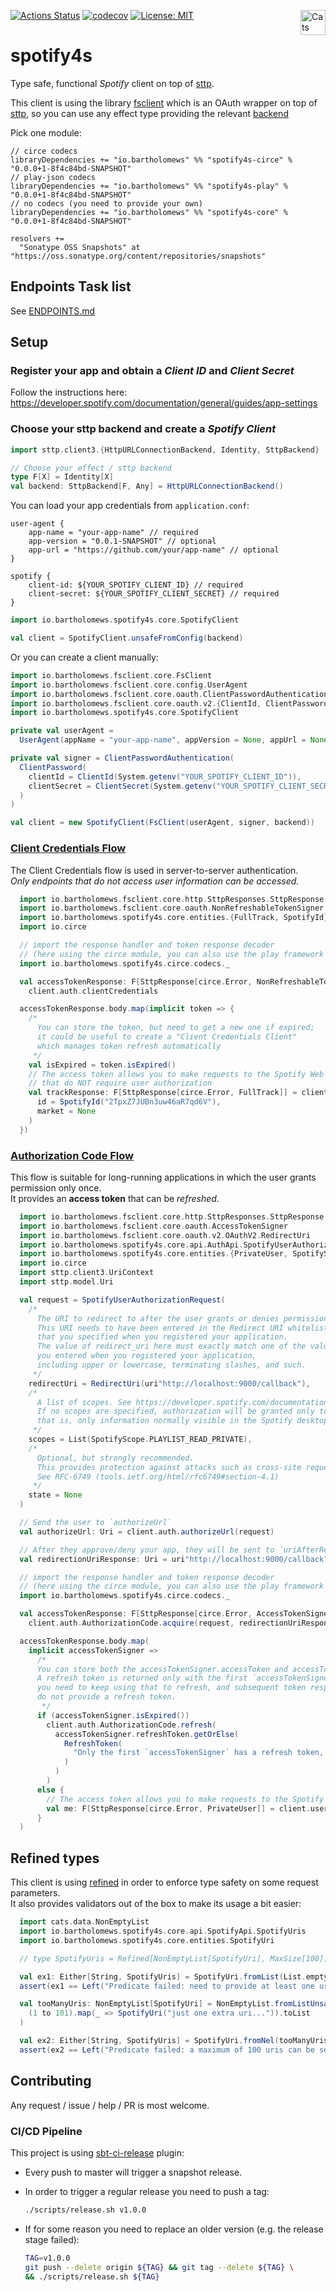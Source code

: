 [![Actions Status](https://github.com/bartholomews/spotify4s/workflows/build/badge.svg)](https://github.com/bartholomews/spotify4s/actions)
[![codecov](https://codecov.io/gh/bartholomews/spotify4s/branch/master/graph/badge.svg)](https://codecov.io/gh/bartholomews/spotify4s)
[![License: MIT](https://img.shields.io/badge/License-MIT-blue.svg)](https://github.com/bartholomews/spotify4s/blob/master/LICENSE)
<a href="https://typelevel.org/cats/"><img src="https://typelevel.org/cats/img/cats-badge.svg" height="40px" align="right" alt="Cats friendly" /></a>

# spotify4s
Type safe, functional *Spotify* client on top of [sttp](https://sttp.softwaremill.com/en/stable).

This client is using the library [fsclient](https://github.com/bartholomews/fsclient)
which is an OAuth wrapper on top of [sttp](https://sttp.softwaremill.com/en/stable),
so you can use any effect type providing the relevant [backend](https://sttp.softwaremill.com/en/stable/backends/summary.html)

Pick one module:

```
// circe codecs
libraryDependencies += "io.bartholomews" %% "spotify4s-circe" % "0.0.0+1-8f4c84bd-SNAPSHOT"
// play-json codecs
libraryDependencies += "io.bartholomews" %% "spotify4s-play" % "0.0.0+1-8f4c84bd-SNAPSHOT"
// no codecs (you need to provide your own)
libraryDependencies += "io.bartholomews" %% "spotify4s-core" % "0.0.0+1-8f4c84bd-SNAPSHOT"

resolvers +=
  "Sonatype OSS Snapshots" at "https://oss.sonatype.org/content/repositories/snapshots"
```

## Endpoints Task list

See [ENDPOINTS.md](https://github.com/bartholomews/spotify4s/blob/master/ENDPOINTS.md)

## Setup

### Register your app and obtain a *Client ID* and *Client Secret*

Follow the instructions here: https://developer.spotify.com/documentation/general/guides/app-settings

### Choose your sttp backend and create a *Spotify Client*

```scala
import sttp.client3.{HttpURLConnectionBackend, Identity, SttpBackend}

// Choose your effect / sttp backend
type F[X] = Identity[X]
val backend: SttpBackend[F, Any] = HttpURLConnectionBackend()
```

You can load your app credentials from `application.conf`:

```
user-agent {
    app-name = "your-app-name" // required
    app-version = "0.0.1-SNAPSHOT" // optional
    app-url = "https://github.com/your/app-name" // optional
}

spotify {
    client-id: ${YOUR_SPOTIFY_CLIENT_ID} // required
    client-secret: ${YOUR_SPOTIFY_CLIENT_SECRET} // required
}
```

```scala
import io.bartholomews.spotify4s.core.SpotifyClient

val client = SpotifyClient.unsafeFromConfig(backend)
```

Or you can create a client manually:

```scala
import io.bartholomews.fsclient.core.FsClient
import io.bartholomews.fsclient.core.config.UserAgent
import io.bartholomews.fsclient.core.oauth.ClientPasswordAuthentication
import io.bartholomews.fsclient.core.oauth.v2.{ClientId, ClientPassword, ClientSecret}
import io.bartholomews.spotify4s.core.SpotifyClient

private val userAgent =
  UserAgent(appName = "your-app-name", appVersion = None, appUrl = None)

private val signer = ClientPasswordAuthentication(
  ClientPassword(
    clientId = ClientId(System.getenv("YOUR_SPOTIFY_CLIENT_ID")),
    clientSecret = ClientSecret(System.getenv("YOUR_SPOTIFY_CLIENT_SECRET"))
  )
)

val client = new SpotifyClient(FsClient(userAgent, signer, backend))
```

### [Client Credentials Flow](https://developer.spotify.com/documentation/general/guides/authorization-guide/#client-credentials-flow)

The Client Credentials flow is used in server-to-server authentication.  
*Only endpoints that do not access user information can be accessed.*

```scala
  import io.bartholomews.fsclient.core.http.SttpResponses.SttpResponse
  import io.bartholomews.fsclient.core.oauth.NonRefreshableTokenSigner
  import io.bartholomews.spotify4s.core.entities.{FullTrack, SpotifyId}
  import io.circe

  // import the response handler and token response decoder
  // (here using the circe module, you can also use the play framework or provide your own if using core module)
  import io.bartholomews.spotify4s.circe.codecs._

  val accessTokenResponse: F[SttpResponse[circe.Error, NonRefreshableTokenSigner]] =
    client.auth.clientCredentials

  accessTokenResponse.body.map(implicit token => {
    /*
      You can store the token, but need to get a new one if expired;
      it could be useful to create a "Client Credentials Client"
      which manages token refresh automatically
     */
    val isExpired = token.isExpired()
    // The access token allows you to make requests to the Spotify Web API endpoints
    // that do NOT require user authorization
    val trackResponse: F[SttpResponse[circe.Error, FullTrack]] = client.tracks.getTrack(
      id = SpotifyId("2TpxZ7JUBn3uw46aR7qd6V"),
      market = None
    )
  })
```

### [Authorization Code Flow](https://developer.spotify.com/documentation/general/guides/authorization-guide/#authorization-code-flow)

This flow is suitable for long-running applications in which the user grants permission only once.  
It provides an **access token** that can be *refreshed*.  

```scala
  import io.bartholomews.fsclient.core.http.SttpResponses.SttpResponse
  import io.bartholomews.fsclient.core.oauth.AccessTokenSigner
  import io.bartholomews.fsclient.core.oauth.v2.OAuthV2.RedirectUri
  import io.bartholomews.spotify4s.core.api.AuthApi.SpotifyUserAuthorizationRequest
  import io.bartholomews.spotify4s.core.entities.{PrivateUser, SpotifyScope}
  import io.circe
  import sttp.client3.UriContext
  import sttp.model.Uri

  val request = SpotifyUserAuthorizationRequest(
    /*
      The URI to redirect to after the user grants or denies permission.
      This URI needs to have been entered in the Redirect URI whitelist
      that you specified when you registered your application.
      The value of redirect_uri here must exactly match one of the values
      you entered when you registered your application,
      including upper or lowercase, terminating slashes, and such.
     */
    redirectUri = RedirectUri(uri"http://localhost:9000/callback"),
    /*
      A list of scopes. See https://developer.spotify.com/documentation/general/guides/authorization-guide/#list-of-scopes
      If no scopes are specified, authorization will be granted only to access publicly available information:
      that is, only information normally visible in the Spotify desktop, web, and mobile players.
     */
    scopes = List(SpotifyScope.PLAYLIST_READ_PRIVATE),
    /*
      Optional, but strongly recommended.
      This provides protection against attacks such as cross-site request forgery.
      See RFC-6749 (tools.ietf.org/html/rfc6749#section-4.1)
     */
    state = None
  )

  // Send the user to `authorizeUrl`
  val authorizeUrl: Uri = client.auth.authorizeUrl(request)

  // After they approve/deny your app, they will be sent to `uriAfterRedirect`, which should look something like:
  val redirectionUriResponse: Uri = uri"http://localhost:9000/callback?code=AQApD1DlOFSQ27NXtPeZTmTbWDe9j6HyqxJrOy"

  // import the response handler and token response decoder
  // (here using the circe module, you can also use the play framework or provide your own if using core module)
  import io.bartholomews.spotify4s.circe.codecs._

  val accessTokenResponse: F[SttpResponse[circe.Error, AccessTokenSigner]] =
    client.auth.AuthorizationCode.acquire(request, redirectionUriResponse)

  accessTokenResponse.body.map(
    implicit accessTokenSigner =>
      /*
      You can store both the accessTokenSigner.accessToken and accessTokenSigner.refreshToken.
      A refresh token is returned only with the first `accessTokenSigner` response,
      you need to keep using that to refresh, and subsequent token responses
      do not provide a refresh token.
       */
      if (accessTokenSigner.isExpired())
        client.auth.AuthorizationCode.refresh(
          accessTokenSigner.refreshToken.getOrElse(
            RefreshToken(
              "Only the first `accessTokenSigner` has a refresh token, I hope you still have that"
            )
          )
        )
      else {
        // The access token allows you to make requests to the Spotify Web API on behalf of a user:
        val me: F[SttpResponse[circe.Error, PrivateUser]] = client.users.me
      }
  )
```

## Refined types

This client is using [refined](https://github.com/fthomas/refined) in order to enforce type safety on some request parameters.   
It also provides validators out of the box to make its usage a bit easier:
```scala
  import cats.data.NonEmptyList
  import io.bartholomews.spotify4s.core.api.SpotifyApi.SpotifyUris
  import io.bartholomews.spotify4s.core.entities.SpotifyUri

  // type SpotifyUris = Refined[NonEmptyList[SpotifyUri], MaxSize[100]]

  val ex1: Either[String, SpotifyUris] = SpotifyUri.fromList(List.empty)
  assert(ex1 == Left("Predicate failed: need to provide at least one uri."))

  val tooManyUris: NonEmptyList[SpotifyUri] = NonEmptyList.fromListUnsafe(
    (1 to 101).map(_ => SpotifyUri("just one extra uri...")).toList
  )

  val ex2: Either[String, SpotifyUris] = SpotifyUri.fromNel(tooManyUris)
  assert(ex2 == Left("Predicate failed: a maximum of 100 uris can be set in one request."))
```

## Contributing

Any request / issue / help / PR is most welcome.

### CI/CD Pipeline

This project is using [sbt-ci-release](https://github.com/olafurpg/sbt-ci-release) plugin:
 - Every push to master will trigger a snapshot release.  
 - In order to trigger a regular release you need to push a tag:
 
    ```bash
    ./scripts/release.sh v1.0.0
    ```
 
 - If for some reason you need to replace an older version (e.g. the release stage failed):
 
    ```bash
    TAG=v1.0.0
    git push --delete origin ${TAG} && git tag --delete ${TAG} \
    && ./scripts/release.sh ${TAG}
    ```
